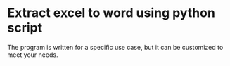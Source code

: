 # Extract excel to word using python script
The program is written for a specific use case, but it can be customized to meet your needs.
